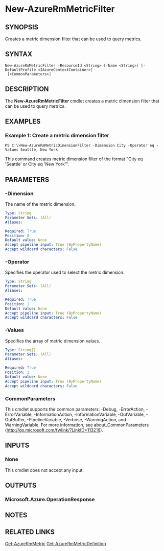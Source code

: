 ﻿---
external help file: Microsoft.Azure.Commands.Insights.dll-Help.xml
Module Name: AzureRM.Insights
ms.assetid: B5F2388E-0136-4F8A-8577-67CE2A45671E
online version: https://docs.microsoft.com/en-us/powershell/module/azurerm.insights/new-azurermmetricfilter
schema: 2.0.0
---

# New-AzureRmMetricFilter

## SYNOPSIS
Creates a metric dimension filter that can be used to query metrics.

## SYNTAX

```
New-AzureRmMetricFilter -ResourceId <String> [-Name <String>] [-DefaultProfile <IAzureContextContainer>]
 [<CommonParameters>]
```

## DESCRIPTION
The **New-AzureRmMetricFilter** cmdlet creates a metric dimension filter that can be used to query metrics.

## EXAMPLES

### Example 1: Create a metric dimension filter
```
PS C:\>New-AzureRmMetricDimensionFilter -Dimension City -Operator eq -Values Seattle, New York
```

This command creates metric dimension filter of the format "City eq 'Seattle' or City eq 'New York'".

## PARAMETERS

### -Dimension
The name of the metric dimension. 

```yaml
Type: String
Parameter Sets: (All)
Aliases:

Required: True
Position: 0
Default value: None
Accept pipeline input: True (ByPropertyName)
Accept wildcard characters: False
```

### -Operator
Specifies the operator used to select the metric dimension.

```yaml
Type: String
Parameter Sets: (All)
Aliases:

Required: True
Position: 1
Default value: None
Accept pipeline input: True (ByPropertyName)
Accept wildcard characters: False
```

### -Values
Specifies the array of metric dimension values.

```yaml
Type: String[]
Parameter Sets: (All)
Aliases:

Required: True
Position: 2
Default value: None
Accept pipeline input: True (ByPropertyName)
Accept wildcard characters: False
```

### CommonParameters
This cmdlet supports the common parameters: -Debug, -ErrorAction, -ErrorVariable, -InformationAction, -InformationVariable, -OutVariable, -OutBuffer, -PipelineVariable, -Verbose, -WarningAction, and -WarningVariable. For more information, see about_CommonParameters (http://go.microsoft.com/fwlink/?LinkID=113216).

## INPUTS

### None
This cmdlet does not accept any input.

## OUTPUTS

### Microsoft.Azure.OperationResponse

## NOTES

## RELATED LINKS

[Get-AzureRmMetric](./Get-AzureRmMetric.md)
[Get-AzureRmMetricDefinition](./Get-AzureRmMetricDefinition.md)

